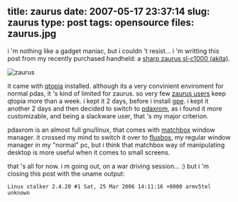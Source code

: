 title: zaurus
date: 2007-05-17 23:37:14
slug: zaurus
type: post
tags: opensource
files: zaurus.jpg
---

i 'm nothing like a gadget maniac, but i couldn 't resist... i 'm writting this post from my recently purchased handheld: a [sharp zaurus sl-c1000 (akita)](http://en.wikipedia.org/wiki/Zaurus).

![zaurus](zaurus.jpg)

it came with [qtopia](http://qpe.sourceforge.net/) installed. although its a very convinient enviroment for normal pdas, it 's kind of limited for zaurus. so very few [zaurus users](http://www.zaurususergroup.org/) keep qtopia more than a week. i kept it 2 days, before i install [gpe](http://gpe.linuxtogo.org/). i kept it another 2 days and then decided to switch to [pdaxrom](http://www.pdaxrom.org/), as i found it more customizable, and being a slackware user, that 's my major criterion.

pdaxrom is an almost full gnu/linux, that comes with [matchbox](http://matchbox-project.org/) window manager. it crossed my mind to switch it over to [fluxbox](http://fluxbox.sourceforge.net/), my regular window manager in my "normal" pc, but i think that matchbox way of manipulating desktop is more useful when it comes to small screens.

that 's all for now. i m going out, on a war driving session... :) but i 'm closing this post with the uname output:

    Linux stalker 2.4.20 #1 Sat, 25 Mar 2006 14:11:16 +0000 armv5tel unknown
